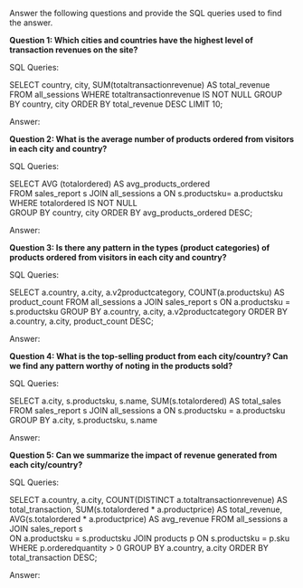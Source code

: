 Answer the following questions and provide the SQL queries used to find the answer.

    
**Question 1: Which cities and countries have the highest level of transaction revenues on the site?**


SQL Queries:

SELECT
            country, city, SUM(totaltransactionrevenue) AS total_revenue
            FROM
            all_sessions
            WHERE totaltransactionrevenue IS NOT NULL
            GROUP BY
            country, city
            ORDER BY
            total_revenue DESC
           LIMIT 10; 




Answer:




**Question 2: What is the average number of products ordered from visitors in each city and country?**


SQL Queries:

SELECT AVG (totalordered) AS avg_products_ordered	
FROM sales_report s
JOIN all_sessions a
ON s.productsku= a.productsku
WHERE totalordered IS NOT NULL  
GROUP BY country, city
ORDER BY avg_products_ordered DESC;




Answer:





**Question 3: Is there any pattern in the types (product categories) of products ordered from visitors in each city and country?**


SQL Queries:

SELECT a.country, a.city, a.v2productcategory,
    COUNT(a.productsku) AS product_count
FROM
    all_sessions a
JOIN
    sales_report s ON a.productsku = s.productsku
GROUP BY
    a.country, a.city, a.v2productcategory
ORDER BY
    a.country, a.city, product_count DESC;


Answer:





**Question 4: What is the top-selling product from each city/country? Can we find any pattern worthy of noting in the products sold?**


SQL Queries:

SELECT a.city, s.productsku, s.name,
    SUM(s.totalordered) AS total_sales
    FROM
        sales_report s
    JOIN
        all_sessions a ON s.productsku = a.productsku
    GROUP BY
        a.city, s.productsku, s.name





Answer:




**Question 5: Can we summarize the impact of revenue generated from each city/country?**

SQL Queries:

SELECT
    a.country,
    a.city,
    COUNT(DISTINCT a.totaltransactionrevenue) AS total_transaction,
    SUM(s.totalordered * a.productprice) AS total_revenue,
    AVG(s.totalordered * a.productprice) AS avg_revenue
FROM
    all_sessions a
JOIN sales_report s  
ON a.productsku = s.productsku
JOIN
    products p ON s.productsku = p.sku
WHERE
    p.orderedquantity > 0 
GROUP BY
    a.country, a.city
ORDER BY
    total_transaction DESC;


Answer:







